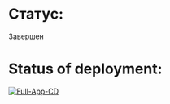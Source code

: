 # Статус:
Завершен

# Status of deployment:
[![Full-App-CD](https://github.com/echo-tokyo/CloudStorage/actions/workflows/full_app_deploy.yml/badge.svg?branch=main&event=push)](https://github.com/echo-tokyo/CloudStorage/actions/workflows/full_app_deploy.yml)
